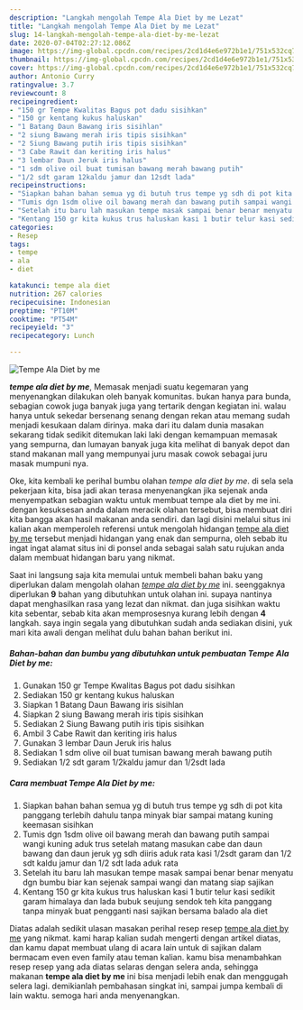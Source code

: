 ```yaml
---
description: "Langkah mengolah Tempe Ala Diet by me Lezat"
title: "Langkah mengolah Tempe Ala Diet by me Lezat"
slug: 14-langkah-mengolah-tempe-ala-diet-by-me-lezat
date: 2020-07-04T02:27:12.086Z
image: https://img-global.cpcdn.com/recipes/2cd1d4e6e972b1e1/751x532cq70/tempe-ala-diet-by-me-foto-resep-utama.jpg
thumbnail: https://img-global.cpcdn.com/recipes/2cd1d4e6e972b1e1/751x532cq70/tempe-ala-diet-by-me-foto-resep-utama.jpg
cover: https://img-global.cpcdn.com/recipes/2cd1d4e6e972b1e1/751x532cq70/tempe-ala-diet-by-me-foto-resep-utama.jpg
author: Antonio Curry
ratingvalue: 3.7
reviewcount: 8
recipeingredient:
- "150 gr Tempe Kwalitas Bagus pot dadu sisihkan"
- "150 gr kentang kukus haluskan"
- "1 Batang Daun Bawang iris sisihlan"
- "2 siung Bawang merah iris tipis sisihkan"
- "2 Siung Bawang putih iris tipis sisihkan"
- "3 Cabe Rawit dan keriting iris halus"
- "3 lembar Daun Jeruk iris halus"
- "1 sdm olive oil buat tumisan bawang merah bawang putih"
- "1/2 sdt garam 12kaldu jamur dan 12sdt lada"
recipeinstructions:
- "Siapkan bahan bahan semua yg di butuh trus tempe yg sdh di pot kita panggang terlebih dahulu tanpa minyak biar sampai matang kuning keemasan sisihkan"
- "Tumis dgn 1sdm olive oil bawang merah dan bawang putih sampai wangi kuning aduk trus setelah matang masukan cabe dan daun bawang dan daun jeruk yg sdh diiris aduk rata kasi 1/2sdt garam dan 1/2 sdt kaldu jamur dan 1/2 sdt lada aduk rata"
- "Setelah itu baru lah masukan tempe masak sampai benar benar menyatu dgn bumbu biar kan sejenak sampai wangi dan matang siap sajikan"
- "Kentang 150 gr kita kukus trus haluskan kasi 1 butir telur kasi sedikit garam himalaya dan lada bubuk seujung sendok teh kita panggang tanpa minyak buat pengganti nasi sajikan bersama balado ala diet"
categories:
- Resep
tags:
- tempe
- ala
- diet

katakunci: tempe ala diet 
nutrition: 267 calories
recipecuisine: Indonesian
preptime: "PT10M"
cooktime: "PT54M"
recipeyield: "3"
recipecategory: Lunch

---
```



![Tempe Ala Diet by me](https://img-global.cpcdn.com/recipes/2cd1d4e6e972b1e1/751x532cq70/tempe-ala-diet-by-me-foto-resep-utama.jpg)

<b><i>tempe ala diet by me</i></b>, Memasak menjadi suatu kegemaran yang menyenangkan dilakukan oleh banyak komunitas. bukan hanya para bunda, sebagian cowok juga banyak juga yang tertarik dengan kegiatan ini. walau hanya untuk sekedar bersenang senang dengan rekan atau memang sudah menjadi kesukaan dalam dirinya. maka dari itu dalam dunia masakan sekarang tidak sedikit ditemukan laki laki dengan kemampuan memasak yang sempurna, dan lumayan banyak juga kita melihat di banyak depot dan stand makanan mall yang mempunyai juru masak cowok sebagai juru masak mumpuni nya.

Oke, kita kembali ke perihal bumbu olahan <i>tempe ala diet by me</i>. di sela sela pekerjaan kita, bisa jadi akan terasa menyenangkan jika sejenak anda menyempatkan sebagian waktu untuk membuat tempe ala diet by me ini. dengan kesuksesan anda dalam meracik olahan tersebut, bisa membuat diri kita bangga akan hasil makanan anda sendiri. dan lagi disini melalui situs ini kalian akan memperoleh referensi untuk mengolah hidangan <u>tempe ala diet by me</u> tersebut menjadi hidangan yang enak dan sempurna, oleh sebab itu ingat ingat alamat situs ini di ponsel anda sebagai salah satu rujukan anda dalam membuat hidangan baru yang nikmat.




Saat ini langsung saja kita memulai untuk membeli bahan baku yang diperlukan dalam mengolah olahan <u><i>tempe ala diet by me</i></u> ini. seenggaknya diperlukan <b>9</b> bahan yang dibutuhkan untuk olahan ini. supaya nantinya dapat menghasilkan rasa yang lezat dan nikmat. dan juga sisihkan waktu kita sebentar, sebab kita akan memprosesnya kurang lebih dengan <b>4</b> langkah. saya ingin segala yang dibutuhkan sudah anda sediakan disini, yuk mari kita awali dengan melihat dulu bahan bahan berikut ini.

<!--inarticleads1-->

##### Bahan-bahan dan bumbu yang dibutuhkan untuk pembuatan Tempe Ala Diet by me:

1. Gunakan 150 gr Tempe Kwalitas Bagus pot dadu sisihkan
1. Sediakan 150 gr kentang kukus haluskan
1. Siapkan 1 Batang Daun Bawang iris sisihlan
1. Siapkan 2 siung Bawang merah iris tipis sisihkan
1. Sediakan 2 Siung Bawang putih iris tipis sisihkan
1. Ambil 3 Cabe Rawit dan keriting iris halus
1. Gunakan 3 lembar Daun Jeruk iris halus
1. Sediakan 1 sdm olive oil buat tumisan bawang merah bawang putih
1. Sediakan 1/2 sdt garam 1/2kaldu jamur dan 1/2sdt lada




<!--inarticleads2-->

##### Cara membuat Tempe Ala Diet by me:

1. Siapkan bahan bahan semua yg di butuh trus tempe yg sdh di pot kita panggang terlebih dahulu tanpa minyak biar sampai matang kuning keemasan sisihkan
1. Tumis dgn 1sdm olive oil bawang merah dan bawang putih sampai wangi kuning aduk trus setelah matang masukan cabe dan daun bawang dan daun jeruk yg sdh diiris aduk rata kasi 1/2sdt garam dan 1/2 sdt kaldu jamur dan 1/2 sdt lada aduk rata
1. Setelah itu baru lah masukan tempe masak sampai benar benar menyatu dgn bumbu biar kan sejenak sampai wangi dan matang siap sajikan
1. Kentang 150 gr kita kukus trus haluskan kasi 1 butir telur kasi sedikit garam himalaya dan lada bubuk seujung sendok teh kita panggang tanpa minyak buat pengganti nasi sajikan bersama balado ala diet




Diatas adalah sedikit ulasan masakan perihal resep resep <u>tempe ala diet by me</u> yang nikmat. kami harap kalian sudah mengerti dengan artikel diatas, dan kamu dapat membuat ulang di acara lain untuk di sajikan dalam bermacam even even family atau teman kalian. kamu bisa menambahkan resep resep yang ada diatas selaras dengan selera anda, sehingga makanan <b>tempe ala diet by me</b> ini bisa menjadi lebih enak dan menggugah selera lagi. demikianlah pembahasan singkat ini, sampai jumpa kembali di lain waktu. semoga hari anda menyenangkan.
